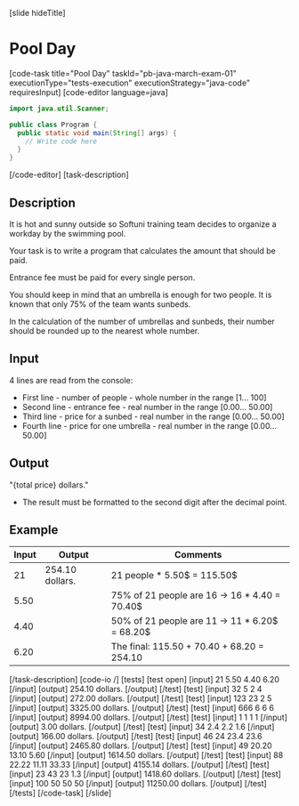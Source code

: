 [slide hideTitle]
# Pool Day
[code-task title="Pool Day" taskId="pb-java-march-exam-01" executionType="tests-execution" executionStrategy="java-code" requiresInput]
[code-editor language=java]
```java
import java.util.Scanner;

public class Program {
  public static void main(String[] args) {
    // Write code here
  }
}
```
[/code-editor]
[task-description]
## Description
It is hot and sunny outside so Softuni training team decides to organize a workday by the swimming pool. 

Your task is to write a program that calculates the amount that should be paid. 

Entrance fee must be paid for every single person. 

You should keep in mind that an umbrella is enough for two people. It is known that only 75% of the team wants sunbeds. 

In the calculation of the number of umbrellas and sunbeds, their number should be rounded up to the nearest whole number.

## Input
4 lines are read from the console:
- First line - number of people - whole number in the range [1... 100]
- Second line - entrance fee - real number in the range [0.00... 50.00]
- Third line - price for a sunbed - real number in the range [0.00... 50.00]
- Fourth line - price for one umbrella - real number in the range [0.00... 50.00]

## Output
"\{total price\} dollars." 
- The result must be formatted to the second digit after the decimal point.

## Example
| **Input** | **Output** | **Comments** |
| --- | --- | --- |
| 21 | 254.10 dollars. | 21 people \* 5.50$ = 115.50$ |
| 5.50 | | 75% of 21 people are 16 -> 16 * 4.40 = 70.40$ |
| 4.40 | | 50% of 21 people are 11 -> 11 * 6.20$ = 68.20$ |
| 6.20 | | The final: 115.50 + 70.40 + 68.20 = 254.10 |

[/task-description]
[code-io /]
[tests]
[test open]
[input]
21
5.50
4.40
6.20
[/input]
[output]
254.10 dollars.
[/output]
[/test]
[test]
[input]
32
5
2
4
[/input]
[output]
272.00 dollars.
[/output]
[/test]
[test]
[input]
123
23
2
5
[/input]
[output]
3325.00 dollars.
[/output]
[/test]
[test]
[input]
666
6
6
6
[/input]
[output]
8994.00 dollars.
[/output]
[/test]
[test]
[input]
1
1
1
1
[/input]
[output]
3.00 dollars.
[/output]
[/test]
[test]
[input]
34
2.4
2.2
1.6
[/input]
[output]
166.00 dollars.
[/output]
[/test]
[test]
[input]
46
24
23.4
23.6
[/input]
[output]
2465.80 dollars.
[/output]
[/test]
[test]
[input]
49
20.20
13.10
5.60
[/input]
[output]
1614.50 dollars.
[/output]
[/test]
[test]
[input]
88
22.22
11.11
33.33
[/input]
[output]
4155.14 dollars.
[/output]
[/test]
[test]
[input]
23
43
23
1.3
[/input]
[output]
1418.60 dollars.
[/output]
[/test]
[test]
[input]
100
50
50
50
[/input]
[output]
11250.00 dollars.
[/output]
[/test]
[/tests]
[/code-task]
[/slide]